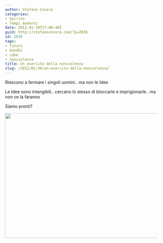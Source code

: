 ```yaml
---
author: Stefano Cecere
categories:
- Spirito
- Tempi moderni
date: 2012-01-30T17:00:48Z
guid: http://stefanocecere.com/?p=2836
id: 2836
tags:
- futuro
- Gandhi
- idee
- nonviolenza
title: Un esercito della nonviolenza
slug: /2012/01/30/un-esercito-della-nonviolenza/
---
```


Riescono a fermare i singoli uomini.. ma non le Idee

Le Idee sono intangibili.. cercano lo stesso di bloccarle e imprigionarle.. ma non ce la faranno

Siamo pronti?

<img src="http://stefanocecere.com/wp-content/uploads/sites/3/2012/01/esercito-della-nonviolenza.jpg" alt="" title="esercito-della-nonviolenza" width="620" height="410" class="aligncenter size-full wp-image-2837" srcset="http://stefanocecere.com/wp-content/uploads/sites/3/2012/01/esercito-della-nonviolenza.jpg 620w, http://stefanocecere.com/wp-content/uploads/sites/3/2012/01/esercito-della-nonviolenza-300x198.jpg 300w" sizes="(max-width: 620px) 100vw, 620px" />